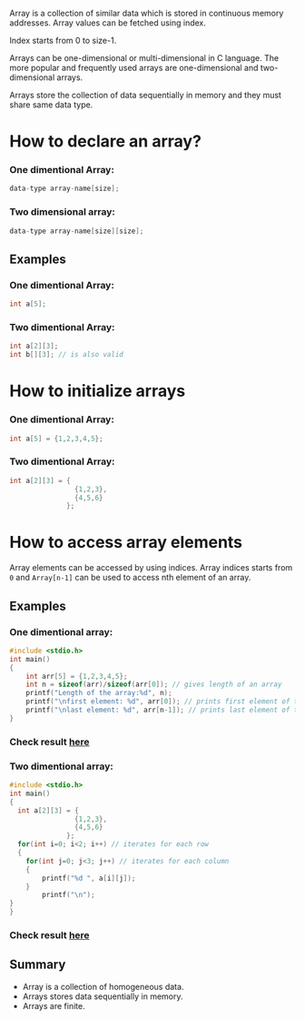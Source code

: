 Array is a collection of similar data which is stored in continuous memory addresses. Array values can be fetched using index. 

Index starts from 0 to size-1.

Arrays can be one-dimensional or multi-dimensional in C language. The more popular and frequently used arrays are one-dimensional and two-dimensional arrays.

Arrays store the collection of data sequentially in memory and they must share same data type.

# How to declare an array?

### One dimentional Array:

```c
data-type array-name[size];
```

### Two dimensional array:

```c
data-type array-name[size][size];
```

## Examples

### One dimentional Array:

```c
int a[5];
```

### Two dimentional Array:

```c
int a[2][3];
int b[][3]; // is also valid
```

# How to initialize arrays

### One dimentional Array:

```c
int a[5] = {1,2,3,4,5};
```

### Two dimentional Array:

```c
int a[2][3] = {
                {1,2,3},
                {4,5,6}
              };
```

# How to access array elements

Array elements can be accessed by using indices. Array indices starts from `0` and  `Array[n-1]` can be used to access nth element of an array.

## Examples

### One dimentional array:

```c
#include <stdio.h>
int main()
{
    int arr[5] = {1,2,3,4,5};
    int n = sizeof(arr)/sizeof(arr[0]); // gives length of an array
    printf("Length of the array:%d", n);
    printf("\nfirst element: %d", arr[0]); // prints first element of the array
    printf("\nlast element: %d", arr[n-1]); // prints last element of the array
}
```
### Check result [here](https://onecompiler.com/c/3vku4yuj5)

### Two dimentional array:

```c
#include <stdio.h>
int main()
{
  int a[2][3] = {
                {1,2,3},
                {4,5,6}
              };
  for(int i=0; i<2; i++) // iterates for each row
  {
    for(int j=0; j<3; j++) // iterates for each column
    {
        printf("%d ", a[i][j]);
    }
        printf("\n");
}   
}
```
### Check result [here](https://onecompiler.com/c/3vkud9xj4)

## Summary

* Array is a collection of homogeneous data.
* Arrays stores data sequentially in memory.
* Arrays are finite.

